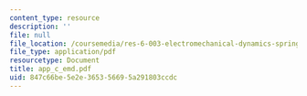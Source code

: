 ```yaml
---
content_type: resource
description: ''
file: null
file_location: /coursemedia/res-6-003-electromechanical-dynamics-spring-2009/847c66be5e2e365356695a291803ccdc_app_c_emd.pdf
file_type: application/pdf
resourcetype: Document
title: app_c_emd.pdf
uid: 847c66be-5e2e-3653-5669-5a291803ccdc
---
```

